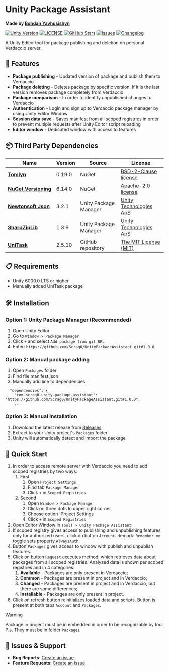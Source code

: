 # Unity Package Assistant

**Made by [Bohdan Yavhusishyn](https://github.com/Scrag0)**

[![Unity Version](https://img.shields.io/badge/Unity-6000.0%2B-blue)](https://unity.com)
[![LICENSE](https://img.shields.io/badge/License-Apache--2.0-blue?logo=apache)](https://github.com/Scrag0/UnityPackageAssistant/blob/main/LICENSE)
[![GitHub Stars](https://img.shields.io/github/stars/Scrag0/UnityPackageAssistant)](https://github.com/Scrag0/UnityPackageAssistant/stargazers)
[![Issues](https://img.shields.io/github/issues/Scrag0/UnityPackageAssistant)](https://github.com/Scrag0/UnityPackageAssistant/issues)
[![Changelog](https://img.shields.io/badge/Changelog-grey)](https://github.com/Scrag0/UnityPackageAssistant/blob/main/CHANGELOG.md)

A Unity Editor tool for package publishing and deletion on personal Verdaccio server.

## 🚀 Features

- **Package publishing** - Updated version of package and publish them to Verdaccio 
- **Package deleting** - Deletes package by specific version. If it is the last version removes package completely from Verdaccio
- **Package comparison** - In order to identify unpublished changes to Verdaccio
- **Authentication** - Login and sign up to Verdaccio package manager by using Unity Editor Window
- **Session data save** - Saves manifest from all scoped registries in order to prevent multiple requests after Unity Editor script reloading
- **Editor window** - Dedicated window with access to features

## 📦 Third Party Dependencies

| Name                                                                                                           | Version | Source                | License                                                                                                              |
| -------------------------------------------------------------------------------------------------------------- | ------- | --------------------- | -------------------------------------------------------------------------------------------------------------------- |
| **[Tomlyn](https://www.nuget.org/packages/Tomlyn)**                                                            | 0.19.0  | NuGet                 | [BSD-2-Clause license](https://licenses.nuget.org/BSD-2-Clause)                                                      |
| **[NuGet.Versioning](https://www.nuget.org/packages/NuGet.Versioning)**                                        | 6.14.0  | NuGet                 | [Apache-2.0 license](https://licenses.nuget.org/Apache-2.0)                                                          |
| **[Newtonsoft Json](https://docs.unity3d.com/Packages/com.unity.nuget.newtonsoft-json@2.0/manual/index.html)** | 3.2.1   | Unity Package Manager | [Unity Technologies ApS](https://docs.unity3d.com/Packages/com.unity.nuget.newtonsoft-json@2.0/license/LICENSE.html) |
| **[SharpZipLib](https://docs.unity3d.com/Packages/com.unity.sharp-zip-lib@1.3/manual/index.html)**             | 1.3.9   | Unity Package Manager | [Unity Technologies ApS](https://docs.unity3d.com/Packages/com.unity.sharp-zip-lib@1.3/license/LICENSE.html)         |
| **[UniTask](https://github.com/Cysharp/UniTask)**                                                              | 2.5.10  | GitHub repository     | [The MIT License (MIT)](https://github.com/Cysharp/UniTask?tab=MIT-1-ov-file)                                        |

## 📋 Requirements

- Unity 6000.0 LTS or higher
- Manually added UniTask package

## 🛠️ Installation

### Option 1: Unity Package Manager (Recommended)
1. Open Unity Editor
2. Go to `Window > Package Manager`
3. Click `+` and select `Add package from git URL`
4. Enter: `https://github.com/Scrag0/UnityPackageAssistant.git#1.0.0`

### Option 2: Manual package adding
1. Open `Packages` folder
2. Find file manifest.json
3. Manually add line to dependencies:

```
  "dependencies": {
    "com.scrag0.unity-package-assistant": "https://github.com/Scrag0/UnityPackageAssistant.git#1.0.0",
    ...
```

### Option 3: Manual Installation
1. Download the latest release from [Releases](https://github.com/Scrag0/UnityPackageAssistant/releases)
2. Extract to your Unity project's `Packages` folder
3. Unity will automatically detect and import the package

## 🎯 Quick Start

1. In order to access remote server with Verdaccio you need to add scoped registries by two ways:
	1. First
		1. Open `Project Settings`
		2. Find tab `Package Manager`
		3. Click `+` in `Scoped Registries`
	2. Second
		1. Open `Window > Package Manager`
		2. Click on three dots In upper right corner
		3. Choose option `Project Settings
		4. Click `+` in `Scoped Registries`
2. Open Editor Window in  `Tools > Unity Package Assistant`
3. If scoped registry gives access to publishing and unpublishing features only for authorized users, click on button `Account`. Remark: `Remember me` toggle sets property `AlwaysAuth`.
4. Button `Packages` gives access to window with publish and unpublish features.
5. Click on button `Request` executes method, which retrieves data about packages from all scoped registries. Analyzed data is shown per scoped registries and in 4 categories:
	1. **Available** - Packages are only present in Verdaccio;
	2. **Common** - Packages are present in project and in Verdaccio;
	3. **Changed** - Packages are present in project and in Verdaccio, but there are some differences;
	4. **Installable** - Packages are only present in project.
6. Click on refresh button reinitializes loaded data and scripts. Button is present at both tabs `Account` and `Packages`.

> [!Warning]
> Package in project must be in embedded in order to be recognizable by tool
> P.s. They must be in folder `Packages`

## 🐛 Issues & Support

- **Bug Reports**: [Create an issue](https://github.com/Scrag0/UnityPackageAssistant/issues/new?template=bug_report.md)
- **Feature Requests**: [Create an issue](https://github.com/Scrag0/UnityPackageAssistant/issues/new?template=feature_request.md)
